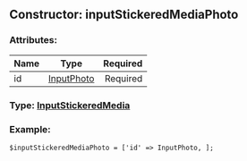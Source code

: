 ## Constructor: inputStickeredMediaPhoto  

### Attributes:

| Name     |    Type       | Required |
|----------|:-------------:|---------:|
|id|[InputPhoto](../types/InputPhoto.md) | Required|


### Type: [InputStickeredMedia](../types/InputStickeredMedia.md)

### Example:


```
$inputStickeredMediaPhoto = ['id' => InputPhoto, ];
```